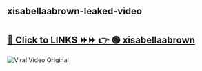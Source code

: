 
 ## xisabellaabrown-leaked-video 

# <h2><a href="https://clipsfans.com/xisabellaabrown&ref=git">🔗 Click to LINKS ⏩⏩ 👉 🟢 xisabellaabrown </a></h2>

<a href="https://clipsfans.com/xisabellaabrown&ref=git" rel="nofollow" data-target="animated-image.originalLink"><img src="https://i.ibb.co.com/xMMVF88/686577567.gif" alt="Viral Video Original" style="max-width: 100%; display: inline-block;" data-target="animated-image.originalImage"></a>
